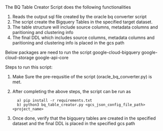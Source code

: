 The BQ Table Creator Script does the following functionalities

1. Reads the output sql file created by the oracle bq converter script 
2. The script create the Bigquery Tables in the specified target dataset. 
3. The table structure will include source columns, metadata columns and paritioning and clustering info
3. The final DDL which includes source columns, metadata columns and paritioning and clustering info is placed in the gcs path

Below packages are need to run the script
google-cloud-bigquery
google-cloud-storage
google-api-core


Steps to run this script:

1.  Make Sure the pre-requsitie of the script (oracle_bq_converter.py) is met.
 
2. After completing the above steps, the script can be run as

         a) pip install -r requirements.txt
		 b) python3 bq_table_creator.py <gcs_json_config_file_path> <project_name>    

3. Once done, verify that the bigquery tables are created in the specified dataset and the final DDL is placed in the specified gcs path

